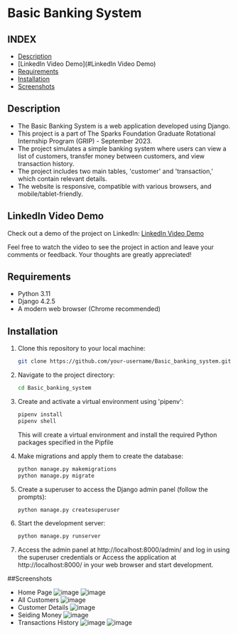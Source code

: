 # Basic Banking System

## INDEX

- [Description](#Description)
- [LinkedIn Video Demo](#LinkedIn Video Demo)
- [Requirements](#Requirements)
- [Installation](#Installation)
- [Screenshots](#Screenshots)

## Description

- The Basic Banking System is a web application developed using Django.
- This project is a part of The Sparks Foundation Graduate Rotational Internship Program (GRIP) - September 2023.
- The project simulates a simple banking system where users can view a list of customers, transfer money between customers, and view transaction history.
- The project includes two main tables, 'customer' and 'transaction,' which contain relevant details.
- The website is responsive, compatible with various browsers, and mobile/tablet-friendly.

## LinkedIn Video Demo

Check out a demo of the project on LinkedIn: [LinkedIn Video Demo](https://www.linkedin.com/posts/mustafaahassan_thesparksfoundation-webdevelopment-internship-activity-7110183314832932864-12pf?utm_source=share&utm_medium=member_desktop)

Feel free to watch the video to see the project in action and leave your comments or feedback. Your thoughts are greatly appreciated!

## Requirements

- Python 3.11
- Django 4.2.5
- A modern web browser (Chrome recommended)

## Installation

1. Clone this repository to your local machine:

   ```bash
   git clone https://github.com/your-username/Basic_banking_system.git
   ```
2. Navigate to the project directory:
   ```bash
   cd Basic_banking_system
   ```
3. Create and activate a virtual environment using 'pipenv':
   ```bash
   pipenv install
   pipenv shell
   ```
   This will create a virtual environment and install the required Python packages specified in the Pipfile
4. Make migrations and apply them to create the database:
   ```bash
   python manage.py makemigrations
   python manage.py migrate
   ```
5. Create a superuser to access the Django admin panel (follow the prompts):
   ```bash
   python manage.py createsuperuser
   ```
6. Start the development server:
   ```bash
   python manage.py runserver
   ```
7. Access the admin panel at http://localhost:8000/admin/ and log in using the superuser credentials
   or Access the application at http://localhost:8000/ in your web browser and start development.

##Screenshots
- Home Page
![image](https://github.com/pyMustafa/Basic_banking_system/assets/31818881/499f3435-379d-4c33-a854-72fa7d005941)
![image](https://github.com/pyMustafa/Basic_banking_system/assets/31818881/fc83a0b9-43a6-4343-b13b-41fe35645a8e)
- All Customers
![image](https://github.com/pyMustafa/Basic_banking_system/assets/31818881/8fc9a163-e3b8-4a91-8b9b-4372ecacdf35)
- Customer Details
![image](https://github.com/pyMustafa/Basic_banking_system/assets/31818881/9b3b62b4-889e-494c-8b1a-01c887cecf65)
- Seiding Money
![image](https://github.com/pyMustafa/Basic_banking_system/assets/31818881/25a8fc55-0c46-469d-9e52-90983307db41)
- Transactions History
![image](https://github.com/pyMustafa/Basic_banking_system/assets/31818881/a1950a0f-053c-4034-980c-2f2a92af3bd3)
![image](https://github.com/pyMustafa/Basic_banking_system/assets/31818881/5947b19c-8174-427e-a27c-2c67aa4baa34)





